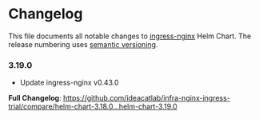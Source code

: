 # Changelog

This file documents all notable changes to [ingress-nginx](https://github.com/ideacatlab/infra-nginx-ingress-trial) Helm Chart. The release numbering uses [semantic versioning](http://semver.org).

### 3.19.0

* Update ingress-nginx v0.43.0

**Full Changelog**: https://github.com/ideacatlab/infra-nginx-ingress-trial/compare/helm-chart-3.18.0...helm-chart-3.19.0
